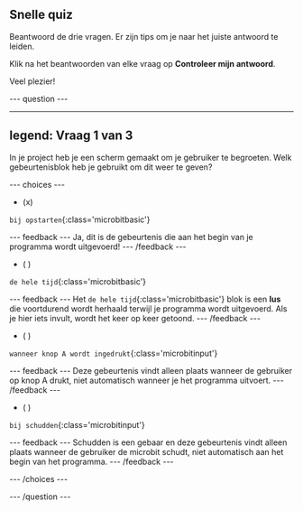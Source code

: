 ## Snelle quiz

Beantwoord de drie vragen. Er zijn tips om je naar het juiste antwoord te leiden.

Klik na het beantwoorden van elke vraag op **Controleer mijn antwoord**.

Veel plezier!

--- question ---

***

## legend: Vraag 1 van 3

In je project heb je een scherm gemaakt om je gebruiker te begroeten. Welk gebeurtenisblok heb je gebruikt om dit weer te geven?

--- choices ---

- (x)

`bij opstarten`{:class='microbitbasic'}

--- feedback ---
Ja, dit is de gebeurtenis die aan het begin van je programma wordt uitgevoerd!
--- /feedback ---

- ( )

`de hele tijd`{:class='microbitbasic'}

--- feedback ---
Het `de hele tijd`{:class='microbitbasic'} blok is een **lus** die voortdurend wordt herhaald terwijl je programma wordt uitgevoerd. Als je hier iets invult, wordt het keer op keer getoond.
--- /feedback ---

- ( )

`wanneer knop A wordt ingedrukt`{:class='microbitinput'}

--- feedback ---
Deze gebeurtenis vindt alleen plaats wanneer de gebruiker op knop A drukt, niet automatisch wanneer je het programma uitvoert.
--- /feedback ---

- ( )

`bij schudden`{:class='microbitinput'}

--- feedback ---
Schudden is een gebaar en deze gebeurtenis vindt alleen plaats wanneer de gebruiker de microbit schudt, niet automatisch aan het begin van het programma.
--- /feedback ---

--- /choices ---

--- /question ---
